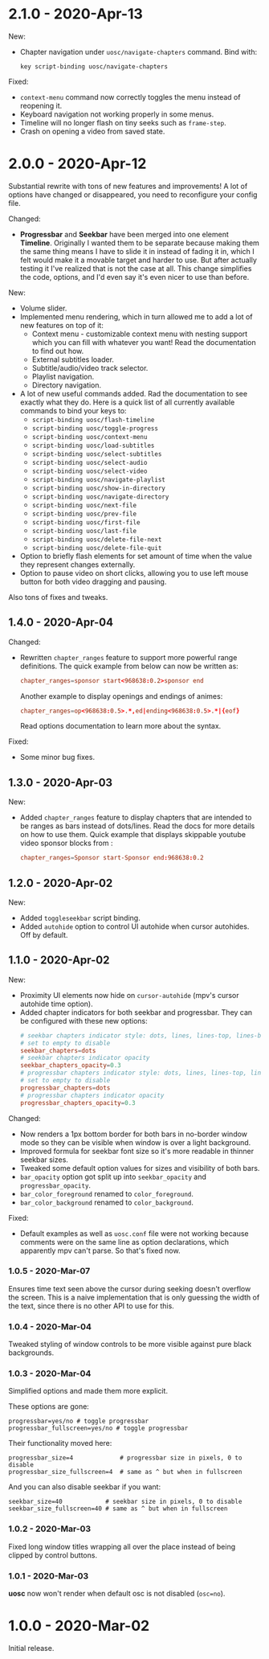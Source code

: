# 2.1.0 - 2020-Apr-13

New:
- Chapter navigation under `uosc/navigate-chapters` command. Bind with:
	```
	key script-binding uosc/navigate-chapters
	```

Fixed:
- `context-menu` command now correctly toggles the menu instead of reopening it.
- Keyboard navigation not working properly in some menus.
- Timeline will no longer flash on tiny seeks such as `frame-step`.
- Crash on opening a video from saved state.

# 2.0.0 - 2020-Apr-12

Substantial rewrite with tons of new features and improvements! A lot of options have changed or disappeared, you need to reconfigure your config file.

Changed:
- **Progressbar** and **Seekbar** have been merged into one element **Timeline**.
	Originally I wanted them to be separate because making them the same thing means I have to slide it in instead of fading it in, which I felt would make it a movable target and harder to use. But after actually testing it I've realized that is not the case at all. This change simplifies the code, options, and I'd even say it's even nicer to use than before.

New:
- Volume slider.
- Implemented menu rendering, which in turn allowed me to add a lot of new features on top of it:
	- Context menu - customizable context menu with nesting support which you can fill with whatever you want! Read the documentation to find out how.
	- External subtitles loader.
	- Subtitle/audio/video track selector.
	- Playlist navigation.
	- Directory navigation.
- A lot of new useful commands added. Rad the documentation to see exactly what they do. Here is a quick list of all currently available commands to bind your keys to:
	- `script-binding uosc/flash-timeline`
	- `script-binding uosc/toggle-progress`
	- `script-binding uosc/context-menu`
	- `script-binding uosc/load-subtitles`
	- `script-binding uosc/select-subtitles`
	- `script-binding uosc/select-audio`
	- `script-binding uosc/select-video`
	- `script-binding uosc/navigate-playlist`
	- `script-binding uosc/show-in-directory`
	- `script-binding uosc/navigate-directory`
	- `script-binding uosc/next-file`
	- `script-binding uosc/prev-file`
	- `script-binding uosc/first-file`
	- `script-binding uosc/last-file`
	- `script-binding uosc/delete-file-next`
	- `script-binding uosc/delete-file-quit`
- Option to briefly flash elements for set amount of time when the value they represent changes externally.
- Option to pause video on short clicks, allowing you to use left mouse button for both video dragging and pausing.

Also tons of fixes and tweaks.

## 1.4.0 - 2020-Apr-04

Changed:
- Rewritten `chapter_ranges` feature to support more powerful range definitions.
	The quick example from below can now be written as:
	```conf
	chapter_ranges=sponsor start<968638:0.2>sponsor end
	```
	Another example to display openings and endings of animes:
	```conf
	chapter_ranges=op<968638:0.5>.*,ed|ending<968638:0.5>.*|{eof}
	```
	Read options documentation to learn more about the syntax.

Fixed:
- Some minor bug fixes.

## 1.3.0 - 2020-Apr-03

New:
- Added `chapter_ranges` feature to display chapters that are intended to be ranges as bars instead of dots/lines. Read the docs for more details on how to use them.
	Quick example that displays skippable youtube video sponsor blocks from [](https://github.com/po5/mpv_sponsorblock):
	```conf
	chapter_ranges=Sponsor start-Sponsor end:968638:0.2
	```

## 1.2.0 - 2020-Apr-02

New:
- Added `toggleseekbar` script binding.
- Added `autohide` option to control UI autohide when cursor autohides. Off by default.

## 1.1.0 - 2020-Apr-02

New:
- Proximity UI elements now hide on `cursor-autohide` (mpv's cursor autohide time option).
- Added chapter indicators for both seekbar and progressbar. They can be configured with these new options:
	```conf
	# seekbar chapters indicator style: dots, lines, lines-top, lines-bottom
	# set to empty to disable
	seekbar_chapters=dots
	# seekbar chapters indicator opacity
	seekbar_chapters_opacity=0.3
	# progressbar chapters indicator style: dots, lines, lines-top, lines-bottom
	# set to empty to disable
	progressbar_chapters=dots
	# progressbar chapters indicator opacity
	progressbar_chapters_opacity=0.3
	```

Changed:
- Now renders a 1px bottom border for both bars in no-border window mode so they can be visible when window is over a light background.
- Improved formula for seekbar font size so it's more readable in thinner seekbar sizes.
- Tweaked some default option values for sizes and visibility of both bars.
- `bar_opacity` option got split up into `seekbar_opacity` and `progressbar_opacity`.
- `bar_color_foreground` renamed to `color_foreground`.
- `bar_color_background` renamed to `color_background`.

Fixed:
- Default examples as well as `uosc.conf` file were not working because comments were on the same line as option declarations, which apparently mpv can't parse. So that's fixed now.

### 1.0.5 - 2020-Mar-07

Ensures time text seen above the cursor during seeking doesn't overflow the screen. This is a naive implementation that is only guessing the width of the text, since there is no other API to use for this.

### 1.0.4 - 2020-Mar-04

Tweaked styling of window controls to be more visible against pure black backgrounds.

### 1.0.3 - 2020-Mar-04

Simplified options and made them more explicit.

These options are gone:

```
progressbar=yes/no # toggle progressbar
progressbar_fullscreen=yes/no # toggle progressbar
```

Their functionality moved here:

```
progressbar_size=4             # progressbar size in pixels, 0 to disable
progressbar_size_fullscreen=4  # same as ^ but when in fullscreen
```

And you can also disable seekbar if you want:

```
seekbar_size=40            # seekbar size in pixels, 0 to disable
seekbar_size_fullscreen=40 # same as ^ but when in fullscreen
```

### 1.0.2 - 2020-Mar-03

Fixed long window titles wrapping all over the place instead of being clipped by control buttons.

### 1.0.1 - 2020-Mar-03

**uosc** now won't render when default osc is not disabled (`osc=no`).

# 1.0.0 - 2020-Mar-02

Initial release.
